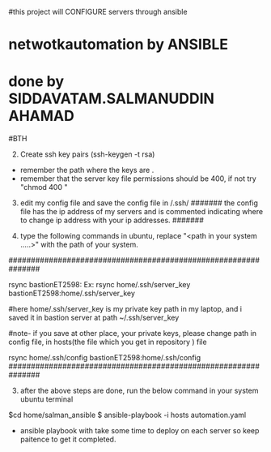
#this project will CONFIGURE servers through ansible
# netwotkautomation by ANSIBLE
# done by SIDDAVATAM.SALMANUDDIN AHAMAD
#BTH 

2. Create ssh key pairs (ssh-keygen -t rsa) 
- remember the path where the keys are .
- remember that the server key file permissions should be 400, if not try "chmod 400 <private key path> "

3. edit my config file and save the config file in /.ssh/
#######
the config file has the ip address of my servers and is commented indicating where to change ip address with your ip addresses.
#######

4. type the following commands in ubuntu, replace "<path in your system .....>" with the path of your system.

###############################################################

rsync <path in your system for private key>   bastionET2598: <path in where you need private key in server>
Ex:
rsync  home/.ssh/server_key  bastionET2598:home/.ssh/server_key

#here home/.ssh/server_key is my private key path in my laptop, and i saved it in bastion server at path  ~/.ssh/server_key

#note- if you save at other place, your private keys, please change path in config file, in hosts(the file which you get in repository ) file 

rsync  home/.ssh/config  bastionET2598:home/.ssh/config
###############################################################

3. after the above steps are done, run the below command in your system ubuntu terminal

$cd home/salman_ansible
$ ansible-playbook -i hosts automation.yaml

- ansible playbook with take some time to deploy on each server so keep paitence to get it completed.
